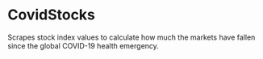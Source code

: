# CovidStocks
 
Scrapes stock index values to calculate how much the markets have fallen since the global COVID-19 health emergency.